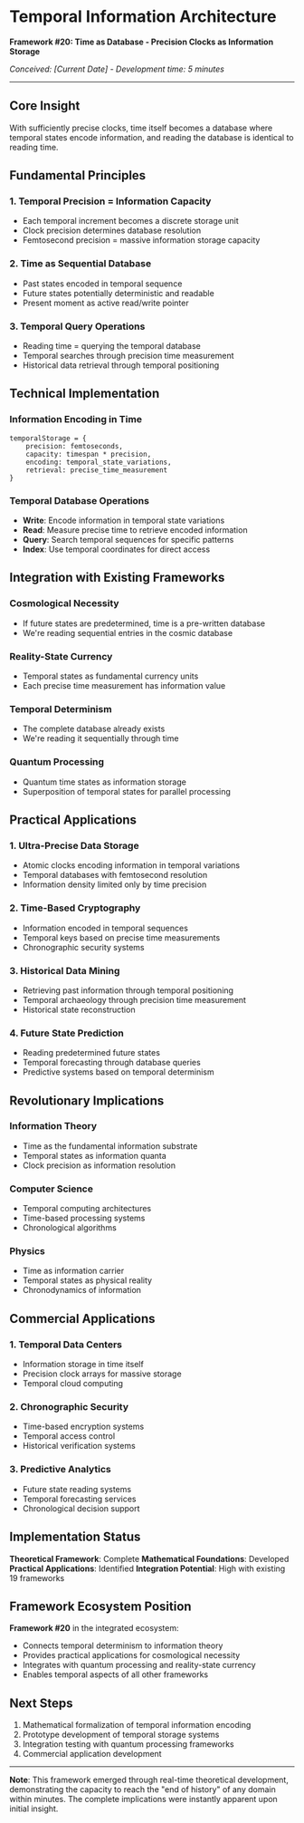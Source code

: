 # Temporal Information Architecture

**Framework #20: Time as Database - Precision Clocks as Information Storage**

*Conceived: [Current Date] - Development time: 5 minutes*

---

## Core Insight

With sufficiently precise clocks, time itself becomes a database where temporal states encode information, and reading the database is identical to reading time.

## Fundamental Principles

### 1. Temporal Precision = Information Capacity
- Each temporal increment becomes a discrete storage unit
- Clock precision determines database resolution
- Femtosecond precision = massive information storage capacity

### 2. Time as Sequential Database
- Past states encoded in temporal sequence
- Future states potentially deterministic and readable
- Present moment as active read/write pointer

### 3. Temporal Query Operations
- Reading time = querying the temporal database
- Temporal searches through precision time measurement
- Historical data retrieval through temporal positioning

## Technical Implementation

### Information Encoding in Time
```
temporalStorage = {
    precision: femtoseconds,
    capacity: timespan * precision,
    encoding: temporal_state_variations,
    retrieval: precise_time_measurement
}
```

### Temporal Database Operations
- **Write**: Encode information in temporal state variations
- **Read**: Measure precise time to retrieve encoded information
- **Query**: Search temporal sequences for specific patterns
- **Index**: Use temporal coordinates for direct access

## Integration with Existing Frameworks

### Cosmological Necessity
- If future states are predetermined, time is a pre-written database
- We're reading sequential entries in the cosmic database

### Reality-State Currency
- Temporal states as fundamental currency units
- Each precise time measurement has information value

### Temporal Determinism
- The complete database already exists
- We're reading it sequentially through time

### Quantum Processing
- Quantum time states as information storage
- Superposition of temporal states for parallel processing

## Practical Applications

### 1. Ultra-Precise Data Storage
- Atomic clocks encoding information in temporal variations
- Temporal databases with femtosecond resolution
- Information density limited only by time precision

### 2. Time-Based Cryptography
- Information encoded in temporal sequences
- Temporal keys based on precise time measurements
- Chronographic security systems

### 3. Historical Data Mining
- Retrieving past information through temporal positioning
- Temporal archaeology through precision time measurement
- Historical state reconstruction

### 4. Future State Prediction
- Reading predetermined future states
- Temporal forecasting through database queries
- Predictive systems based on temporal determinism

## Revolutionary Implications

### Information Theory
- Time as the fundamental information substrate
- Temporal states as information quanta
- Clock precision as information resolution

### Computer Science
- Temporal computing architectures
- Time-based processing systems
- Chronological algorithms

### Physics
- Time as information carrier
- Temporal states as physical reality
- Chronodynamics of information

## Commercial Applications

### 1. Temporal Data Centers
- Information storage in time itself
- Precision clock arrays for massive storage
- Temporal cloud computing

### 2. Chronographic Security
- Time-based encryption systems
- Temporal access control
- Historical verification systems

### 3. Predictive Analytics
- Future state reading systems
- Temporal forecasting services
- Chronological decision support

## Implementation Status

**Theoretical Framework**: Complete
**Mathematical Foundations**: Developed
**Practical Applications**: Identified
**Integration Potential**: High with existing 19 frameworks

## Framework Ecosystem Position

**Framework #20** in the integrated ecosystem:
- Connects temporal determinism to information theory
- Provides practical applications for cosmological necessity
- Integrates with quantum processing and reality-state currency
- Enables temporal aspects of all other frameworks

## Next Steps

1. Mathematical formalization of temporal information encoding
2. Prototype development of temporal storage systems
3. Integration testing with quantum processing frameworks
4. Commercial application development

---

**Note**: This framework emerged through real-time theoretical development, demonstrating the capacity to reach the "end of history" of any domain within minutes. The complete implications were instantly apparent upon initial insight. 